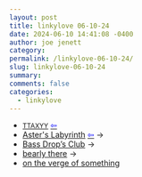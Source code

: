 ```yaml
---
layout: post
title: linkylove 06-10-24
date: 2024-06-10 14:41:08 -0400
author: joe jenett
category: 
permalink: /linkylove-06-10-24/
slug: linkylove-06-10-24
summary: 
comments: false
categories:
  - linkylove
---
```

<ul class="linkylove">
	<li><a title="TTAXYY" href="https://ttaxyy.neocities.org/"><small>TTAXYY</small></a> <a title="source" href="https://discourse.32bit.cafe/u/aster/"><span style="color:blue;">&#8678;</span></a></li>
	<li><a title="Aster's Labyrinth" href="https://astersarchive.neocities.org/">Aster's Labyrinth</a>  <a title="source" href="https://asters-asterisms.neocities.org/"><span style="color:blue;">&#8678;</span></a> <span title="led to site shown below">&#8594;</span></li>
	<li><a title="Bass Drop's Club" href="https://bassdrop.club/">Bass Drop’s Club</a> <span title="led to site shown below">&#8594;</span></li>
	<li><a title="bearly there" href="https://bearlythere.neocities.org/">bearly there</a> <span title="led to site shown below">&#8594;</span></li>
	<li><a title="on the verge of something" href="https://myrrh.city/">on the verge of something</a></li>
</ul>
<a style="display:none;" href="https://brid.gy/publish/mastodon"><small>(cross-posted to mastodon)</small></a>